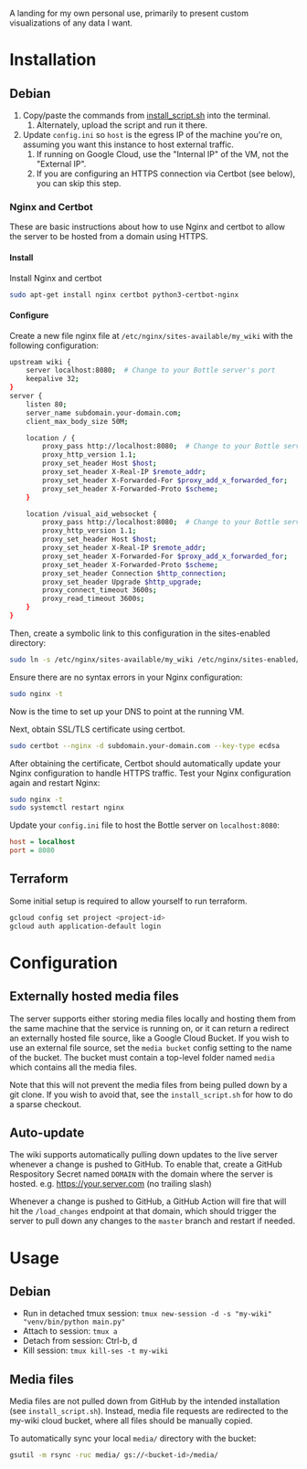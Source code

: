 A landing for my own personal use, primarily to present custom visualizations of any data I want.

# Installation

## Debian

1. Copy/paste the commands from [install_script.sh](install_script.sh) into the terminal.
   1. Alternately, upload the script and run it there.
2. Update `config.ini` so `host` is the egress IP of the machine you're on, assuming you want this instance to host external traffic.
   1. If running on Google Cloud, use the "Internal IP" of the VM, not the "External IP".
   2. If you are configuring an HTTPS connection via Certbot (see below), you can skip this step. 

### Nginx and Certbot

These are basic instructions about how to use Nginx and certbot to allow the server to be hosted from a domain using HTTPS. 

#### Install

Install Nginx and certbot

```bash
sudo apt-get install nginx certbot python3-certbot-nginx
```

#### Configure

Create a new file nginx file at `/etc/nginx/sites-available/my_wiki` with the following configuration:

```bash
upstream wiki {
    server localhost:8080;  # Change to your Bottle server's port
    keepalive 32;
}
server {
    listen 80;
    server_name subdomain.your-domain.com;
    client_max_body_size 50M;

    location / {
        proxy_pass http://localhost:8080;  # Change to your Bottle server's port
        proxy_http_version 1.1;
        proxy_set_header Host $host;
        proxy_set_header X-Real-IP $remote_addr;
        proxy_set_header X-Forwarded-For $proxy_add_x_forwarded_for;
        proxy_set_header X-Forwarded-Proto $scheme;
    }    

    location /visual_aid_websocket {
        proxy_pass http://localhost:8080;  # Change to your Bottle server's port
        proxy_http_version 1.1;
        proxy_set_header Host $host;
        proxy_set_header X-Real-IP $remote_addr;
        proxy_set_header X-Forwarded-For $proxy_add_x_forwarded_for;
        proxy_set_header X-Forwarded-Proto $scheme;
        proxy_set_header Connection $http_connection;
        proxy_set_header Upgrade $http_upgrade;
        proxy_connect_timeout 3600s;
        proxy_read_timeout 3600s;
    }
}
```

Then, create a symbolic link to this configuration in the sites-enabled directory:

```bash
sudo ln -s /etc/nginx/sites-available/my_wiki /etc/nginx/sites-enabled/
```

Ensure there are no syntax errors in your Nginx configuration:

```bash
sudo nginx -t
```

Now is the time to set up your DNS to point at the running VM.

Next, obtain SSL/TLS certificate using certbot.

```bash
sudo certbot --nginx -d subdomain.your-domain.com --key-type ecdsa
```

After obtaining the certificate, Certbot should automatically update your Nginx configuration to handle HTTPS traffic. Test your Nginx configuration again and restart Nginx:

```bash
sudo nginx -t
sudo systemctl restart nginx
```

Update your `config.ini` file to host the Bottle server on `localhost:8080`:

```ini
host = localhost
port = 8080
```

## Terraform

Some initial setup is required to allow yourself to run terraform.

```bash
gcloud config set project <project-id>
gcloud auth application-default login
```

# Configuration

## Externally hosted media files

The server supports either storing media files locally and hosting them from the same machine that the service is running on, or it can return a redirect an externally hosted file source, like a Google Cloud Bucket. If you wish to use an external file source, set the `media bucket` config setting to the name of the bucket. The bucket must contain a top-level folder named `media` which contains all the media files.

Note that this will not prevent the media files from being pulled down by a git clone. If you wish to avoid that, see the `install_script.sh` for how to do a sparse checkout.

## Auto-update

The wiki supports automatically pulling down updates to the live server whenever a change is pushed to GitHub. To enable that, create a GitHub Respository Secret named `DOMAIN` with the domain where the server is hosted. e.g. https://your.server.com (no trailing slash)

Whenever a change is pushed to GitHub, a GitHub Action will fire that will hit the `/load_changes` endpoint at that domain, which should trigger the server to pull down any changes to the `master` branch and restart if needed.

# Usage

## Debian

* Run in detached tmux session: `tmux new-session -d -s "my-wiki" "venv/bin/python main.py"`
* Attach to session: `tmux a`
* Detach from session: Ctrl-b, d
* Kill session: `tmux kill-ses -t my-wiki`

## Media files

Media files are not pulled down from GitHub by the intended installation (see `install_script.sh`). 
Instead, media file requests are redirected to the my-wiki cloud bucket, where all files should be manually copied.

To automatically sync your local `media/` directory with the bucket:

```bash
gsutil -m rsync -ruc media/ gs://<bucket-id>/media/
```
